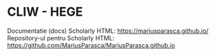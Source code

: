 # CLIW - HEGE
Documentatie (docs) Scholarly HTML: https://mariusparasca.github.io/
Repository-ul pentru Scholarly HTML: https://github.com/MariusParasca/MariusParasca.github.io
